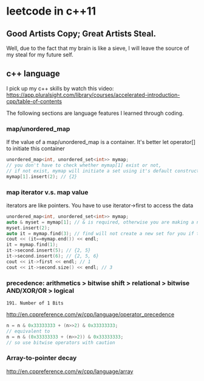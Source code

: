 # leetcode in c++11

## Good Artists Copy; Great Artists Steal.
Well, due to the fact that my brain is like a sieve, I will leave the source of my steal for my future self.

## c++ language
I pick up my c++ skills by watch this video: https://app.pluralsight.com/library/courses/accelerated-introduction-cpp/table-of-contents

The following sections are language features I learned through coding. 

### map/unordered_map
If the value of a map/unordered_map is a container. It's better let operator[] to initiate this container
```cpp
unordered_map<int, unordered_set<int>> mymap;
// you don't have to check whether mymap[1] exist or not, 
// if not exist, mymap will initiate a set using it's default constructor, very convenient
mymap[1].insert(2); // {2}
```

### map iterator v.s. map value
iterators are like pointers. You have to use iterator->first to access the data
```cpp
unordered_map<int, unordered_set<int>> mymap;
auto & myset = mymap[1]; // & is required, otherwise you are making a new copy
myset.insert(2);
auto it = mymap.find(3); // find will not create a new set for you if the key doesn't exist
cout << (it==mymap.end()) << endl;
it = mymap.find(1);
it->second.insert(5); // {2, 5}
it->second.insert(6); // {2, 5, 6}
cout << it->first << endl; // 1
cout << it->second.size() << endl; // 3
```

### precedence: arithmetics > bitwise shift > relational > bitwise AND/XOR/OR > logical
    191. Number of 1 Bits

http://en.cppreference.com/w/cpp/language/operator_precedence
```cpp
n = n & 0x33333333 + (n>>2) & 0x33333333;
// equivalent to
n = n & (0x33333333 + (n>>2)) & 0x33333333;
// so use bitwise operators with caution
```

### Array-to-pointer decay
http://en.cppreference.com/w/cpp/language/array
